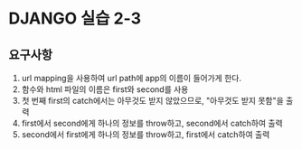 # DJANGO 실습 2-3

## 요구사항
  1. url mapping을 사용하여 url path에 app의 이름이 들어가게 한다.
  2. 함수와 html 파일의 이름은 first와 second를 사용
  3. 첫 번째 first의 catch에서는 아무것도 받지 않았으므로, "아무것도 받지 못함"을 출력
  4. first에서 second에게 하나의 정보를 throw하고, second에서 catch하여 출력
  5. second에서 first에게 하나의 정보를 throw하고, first에서 catch하여 출력